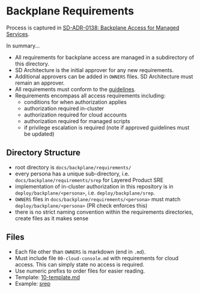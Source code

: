# Backplane Requirements

Process is captured in [SD-ADR-0138: Backplane Access for Managed Services](https://docs.google.com/document/d/1pIPDVluxvxkENBn00-sr4R-k42XbbwZXmJ-l02xMl8w/edit#).

In summary...

* All requirements for backplane access are managed in a subdirectory of this directory.
* SD Architecture is the initial approver for any new requirements.  
* Additional approvers can be added in `OWNERS` files.  SD Architecture must remain an approver.
* All requirements must conform to the [guidelines](../guidelines.md).
* Requirements encompass all access requirements including:
    * conditions for when authorization applies
    * authorization required in-cluster
    * authorization required for cloud accounts
    * authorization required for managed scripts
    * if privilege escalation is required (note if approved guidelines must be updated)

## Directory Structure
* root directory is `docs/backplane/requirements/`
* every persona has a unique sub-directory, i.e. `docs/backplane/requirements/srep` for Layered Product SRE
* implementation of in-cluster authorization in this repository is in `deploy/backplane/<persona>`, i.e. `deploy/backplane/srep`.
* `OWNERS` files in `docs/backplane/requirements/<persona>` must match `deploy/backplane/<persona>` (PR check enforces this)
* there is no strict naming convention within the requirements directories, create files as it makes sense

## Files
* Each file other than `OWNERS` is markdown (end in `.md`).
* Must include file `00-cloud-console.md` with requirements for cloud access.  This can simply state no access is required.
* Use numeric prefixs to order files for easier reading.
* Template: [10-template.md](10-template.md)
* Example: [srep](srep)
